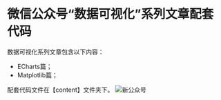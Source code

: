 # 微信公众号“数据可视化”系列文章配套代码

数据可视化系列文章包含以下内容：
- ECharts篇；
- Matplotlib篇；

配套代码文件在【content】文件夹下。
![新公众号](https://user-images.githubusercontent.com/112926767/196698257-4f0446b7-6d7e-4d71-bda6-989b5a4f6605.jpg)
